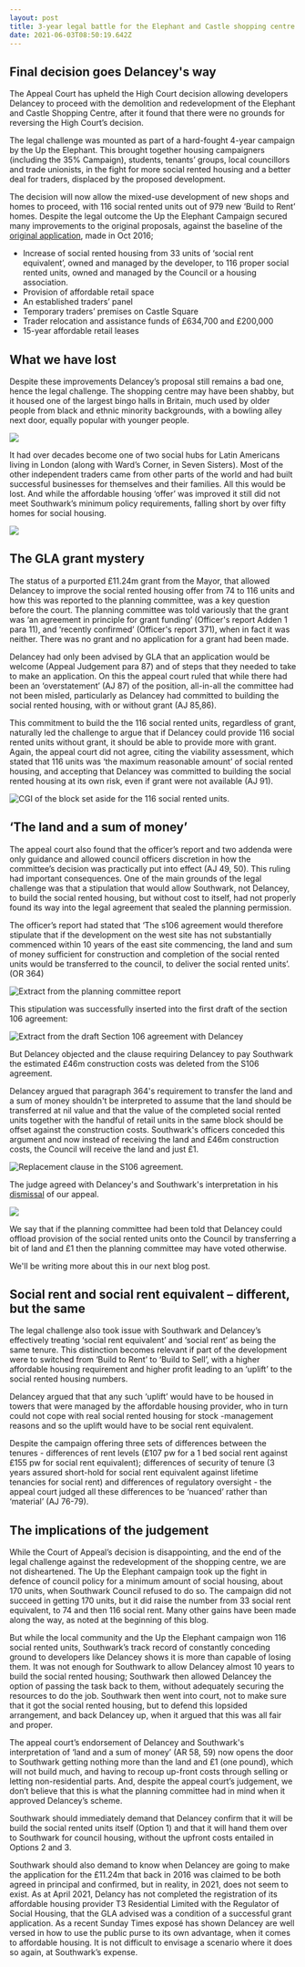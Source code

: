 ```yaml
---
layout: post
title: 3-year legal battle for the Elephant and Castle shopping centre ends
date: 2021-06-03T08:50:19.642Z
---
```

## Final decision goes Delancey's way

The Appeal Court has upheld the High Court decision allowing developers Delancey to proceed with the demolition and redevelopment of the Elephant and Castle Shopping Centre, after it found that there were no grounds for reversing the High Court’s decision.

The legal challenge was mounted as part of a hard-fought 4-year campaign by the Up the Elephant. This brought together housing campaigners (including the 35% Campaign), students, tenants’ groups, local councillors and trade unionists, in the fight for more social rented housing and a better deal for traders, displaced by the proposed development.

The decision will now allow the mixed-use development of new shops and homes to proceed, with 116 social rented units out of 979 new ‘Build to Rent’ homes.
Despite the legal outcome the Up the Elephant Campaign secured many improvements to the original proposals, against the baseline of the [original application](http://planbuild.southwark.gov.uk/documents/?casereference=16/AP/4458&system=DC), made in Oct 2016;

* Increase of social rented housing from 33 units of ‘social rent equivalent’, owned and managed by the developer, to 116 proper social rented units, owned and managed by the Council or a housing association.
* Provision of affordable retail space
* An established traders’ panel
* Temporary traders’ premises on Castle Square
* Trader relocation and assistance funds of £634,700 and £200,000
* 15-year affordable retail leases

## What we have lost

Despite these improvements Delancey’s proposal still remains a bad one, hence the legal challenge.
The shopping centre may have been shabby, but it housed one of the largest bingo halls in Britain, much used by older people from black and ethnic minority backgrounds, with a bowling alley next door, equally popular with younger people.

![](https://35percent.github.io/uptheelephant/img/header.jpg)

It had over decades become one of two social hubs for Latin Americans living in London (along with Ward’s Corner, in Seven Sisters). Most of the other independent traders came from other parts of the world and had built successful businesses for themselves and their families. All this would be lost. And while the affordable housing ‘offer’ was improved it still did not meet Southwark’s minimum policy requirements, falling short by over fifty homes for social housing.

![](https://35percent.github.io/img/traderscomp.jpeg)

## The GLA grant mystery

The status of a purported £11.24m grant from the Mayor, that allowed Delancey to improve the social rented housing offer from 74 to 116 units and how this was reported to the planning committee, was a key question before the court. The planning committee was told variously that the grant was ‘an agreement in principle for grant funding’ (Officer&#39;s report Adden 1 para 11), and ‘recently confirmed’ (Officer&#39;s report 371), when in fact it was neither. There was no grant and no application for a grant had been made.

Delancey had only been advised by GLA that an application would be welcome (Appeal Judgement para 87) and of steps that they needed to take to make an application.
On this the appeal court ruled that while there had been an ‘overstatement’ (AJ 87) of the position, all-in-all the committee had not been misled, particularly as Delancey had committed to building the social rented housing, with or without grant (AJ 85,86).

This commitment to build the the 116 social rented units, regardless of grant, naturally led the challenge to argue that if Delancey could provide 116 social rented units without grant, it should be able to provide more with grant. Again, the appeal court did not agree, citing the viability assessment, which stated that 116 units was ‘the maximum reasonable amount’ of social rented housing, and accepting that Delancey was committed to building the social rented housing at its own risk, even if grant were not available (AJ 91).

![](/img/screenshot-2021-06-03-at-11-41-53-the2a84-pdf.png "CGI of the block set aside for the 116 social rented units.")

## ‘The land and a sum of money’

The appeal court also found that the officer’s report and two addenda were only guidance and allowed council officers discretion in how the committee’s decision was practically put into effect (AJ 49, 50). This ruling had important consequences. One of the main grounds of the legal challenge was that a stipulation that would allow Southwark, not Delancey, to build the social rented housing, but without cost to itself, had not properly found its way into the legal agreement that sealed the planning permission.

The officer’s report had stated that ‘The s106 agreement would therefore stipulate that if the development on the west site has not substantially commenced within 10 years of the east site commencing, the land and sum of money sufficient for construction and completion of the social rented units would be transferred to the council, to deliver the social rented units’. (OR 364)

![](/img/landandsufficient.png "Extract from the planning committee report")

This stipulation was successfully inserted into the first draft of the section 106 agreement:

![](/img/deletedclause.jpg "Extract from the draft Section 106 agreement with Delancey")

But Delancey objected and the clause requiring Delancey to pay Southwark the estimated £46m construction costs was deleted from the S106 agreement.

Delancey argued that paragraph 364's requirement to transfer the land and a sum of money shouldn't be interpreted to assume that the land should be transferred at nil value and that the value of the completed social rented units together with the handful of retail units in the same block should be offset against the construction costs. Southwark's officers conceded this argument and now instead of receiving the land and £46m construction costs, the Council will receive the land and just £1.

![](/img/screenshot-2021-06-14-at-09-59-23-the5a84-pdf.png "Replacement clause in the S106 agreement.")

The judge agreed with Delancey's and Southwark's interpretation in his [dismissal](https://www.bailii.org/ew/cases/EWCA/Civ/2021/827.html) of our appeal.

![](/img/screenshot-2021-06-03-at-11-28-40-flynn-r-on-the-application-of-v-the-london-borough-of-southwark-council-anor-2021-ew-...-.png)

We say that if the planning committee had been told that Delancey could offload provision of the social rented units onto the Council by transferring a bit of land and £1 then the planning committee may have voted otherwise.

We'll be writing more about this in our next blog post.

## Social rent and social rent equivalent – different, but the same

The legal challenge also took issue with Southwark and Delancey’s effectively treating ‘social rent equivalent’ and ‘social rent’ as being the same tenure.
This distinction becomes relevant if part of the development were to switched from ‘Build to Rent’ to ‘Build to Sell’, with a higher affordable housing requirement  and higher profit leading to an ‘uplift’ to the social rented housing numbers.

Delancey argued that that any such ‘uplift’ would have to be housed in towers that were managed by the affordable housing provider, who in turn could not cope with real social rented housing for stock -management reasons and so the uplift would have to be social rent equivalent.

Despite the campaign offering three sets of differences between the tenures - differences of rent levels (£107 pw for a 1 bed social rent against £155 pw for social rent equivalent); differences of security of tenure (3 years assured short-hold for social rent equivalent against lifetime tenancies for social rent) and differences of regulatory oversight - the appeal court judged all these differences to be ‘nuanced’ rather than ‘material’ (AJ 76-79).

## The implications of the judgement

While the Court of Appeal’s decision is disappointing, and the end of the legal challenge against the redevelopment of the shopping centre, we are not disheartened. The Up the Elephant campaign took up the fight in defence of council policy for a minimum amount of social housing, about 170 units, when Southwark Council refused to do so. The campaign did not succeed in getting 170 units,
but it did raise the number from 33 social rent equivalent, to 74 and then 116 social rent. Many other gains have been made along the way, as noted at the beginning of this blog.

But while the local community and the Up the Elephant campaign won 116 social rented units, Southwark’s track record of constantly conceding ground to developers like Delancey shows it is more than capable of losing them.
It was not enough for Southwark to allow Delancey almost 10 years to build the social rented housing; Southwark then allowed Delancey the option of passing the task back to them, without adequately securing the resources to do the job. Southwark then went into court, not to make sure that it got the social rented housing, but to defend this lopsided arrangement, and back Delancey up, when it argued that this was all fair and proper.

The appeal court’s endorsement of Delancey and Southwark's interpretation of ‘land and a sum of money’ (AR 58, 59) now opens the door to Southwark getting nothing more than the land and £1 (one pound), which will not build much, and having to recoup up-front costs through selling or letting non-residential parts. And, despite the appeal court’s judgement, we don’t believe that this is what the planning committee had in mind when it approved Delancey’s scheme.

Southwark should immediately demand that Delancey confirm that it will be build the social rented units itself (Option 1) and that it will hand them over to Southwark for council housing, without the upfront costs entailed in Options 2 and 3.

Southwark should also demand to know when Delancey are going to make the application for the £11.24m that back in 2016 was claimed to be both agreed in principal and confirmed, but in reality, in 2021, does not seem to exist. As at April 2021, Delancy has not completed the registration of its affordable housing provider T3 Residential Limited with the Regulator of Social Housing, that the
GLA advised was a condition of a successful grant application. As a recent Sunday Times exposé has shown Delancey are well versed in how to use the public purse to its own advantage, when it comes to affordable housing. It is not difficult to envisage a scenario where it does so again, at Southwark’s expense.